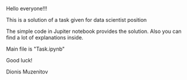 Hello everyone!!!

This is a solution of a task given for data scientist position

The simple code in Jupiter notebook provides the solution.
Also you can find a lot of explanations inside.

Main file is "Task.ipynb"

Good luck!

Dionis Muzenitov
